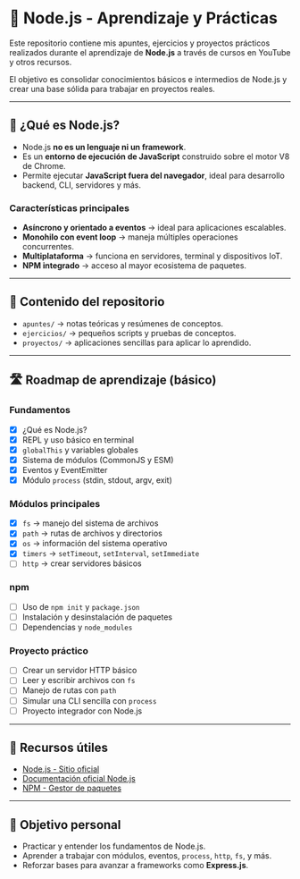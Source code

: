 # 📘 Node.js - Aprendizaje y Prácticas  

Este repositorio contiene mis apuntes, ejercicios y proyectos prácticos realizados durante el aprendizaje de **Node.js** a través de cursos en YouTube y otros recursos.  

El objetivo es consolidar conocimientos básicos e intermedios de Node.js y crear una base sólida para trabajar en proyectos reales.  

---

## 🚀 ¿Qué es Node.js?  

- Node.js **no es un lenguaje ni un framework**.  
- Es un **entorno de ejecución de JavaScript** construido sobre el motor V8 de Chrome.  
- Permite ejecutar **JavaScript fuera del navegador**, ideal para desarrollo backend, CLI, servidores y más.  

### Características principales
- **Asíncrono y orientado a eventos** → ideal para aplicaciones escalables.  
- **Monohilo con event loop** → maneja múltiples operaciones concurrentes.  
- **Multiplataforma** → funciona en servidores, terminal y dispositivos IoT.  
- **NPM integrado** → acceso al mayor ecosistema de paquetes.  

---

## 📂 Contenido del repositorio  

- `apuntes/` → notas teóricas y resúmenes de conceptos.  
- `ejercicios/` → pequeños scripts y pruebas de conceptos.  
- `proyectos/` → aplicaciones sencillas para aplicar lo aprendido.  

---

## 🛣️ Roadmap de aprendizaje  (básico)

### Fundamentos  
- [x] ¿Qué es Node.js?  
- [x] REPL y uso básico en terminal  
- [x] `globalThis` y variables globales  
- [x] Sistema de módulos (CommonJS y ESM)  
- [x] Eventos y EventEmitter  
- [x] Módulo `process` (stdin, stdout, argv, exit)  

### Módulos principales  
- [x] `fs` → manejo del sistema de archivos  
- [x] `path` → rutas de archivos y directorios  
- [x] `os` → información del sistema operativo  
- [x] `timers` → `setTimeout`, `setInterval`, `setImmediate`  
- [ ] `http` → crear servidores básicos  

### npm  
- [ ] Uso de `npm init` y `package.json`  
- [ ] Instalación y desinstalación de paquetes  
- [ ] Dependencias y `node_modules`  

### Proyecto práctico  
- [ ] Crear un servidor HTTP básico  
- [ ] Leer y escribir archivos con `fs`  
- [ ] Manejo de rutas con `path`  
- [ ] Simular una CLI sencilla con `process`  
- [ ] Proyecto integrador con Node.js  

---

## 🔗 Recursos útiles  

- [Node.js - Sitio oficial](https://nodejs.org/es/)  
- [Documentación oficial Node.js](https://nodejs.org/dist/latest-v18.x/docs/api/)  
- [NPM - Gestor de paquetes](https://www.npmjs.com/)  

---

## 🎯 Objetivo personal  

- Practicar y entender los fundamentos de Node.js.  
- Aprender a trabajar con módulos, eventos, `process`, `http`, `fs`, y más.  
- Reforzar bases para avanzar a frameworks como **Express.js**.  

